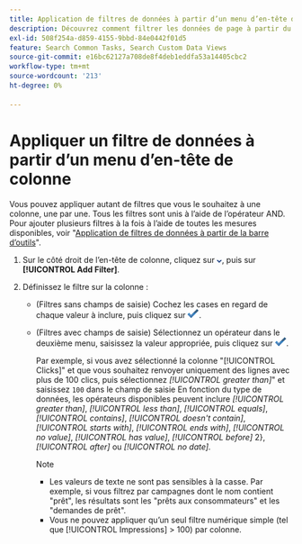 ```yaml
---
title: Application de filtres de données à partir d’un menu d’en-tête de colonne
description: Découvrez comment filtrer les données de page à partir du menu d’en-tête d’une colonne.
exl-id: 508f254a-d859-4155-9bbd-84e0442f01d5
feature: Search Common Tasks, Search Custom Data Views
source-git-commit: e16bc62127a708de8f4deb1eddfa53a14405cbc2
workflow-type: tm+mt
source-wordcount: '213'
ht-degree: 0%

---
```


# Appliquer un filtre de données à partir d’un menu d’en-tête de colonne

Vous pouvez appliquer autant de filtres que vous le souhaitez à une colonne, une par une. Tous les filtres sont unis à l’aide de l’opérateur AND. Pour ajouter plusieurs filtres à la fois à l’aide de toutes les mesures disponibles, voir &quot;[Application de filtres de données à partir de la barre d’outils](column-filter-apply-from-toolbar.md)&quot;.

1. Sur le côté droit de l’en-tête de colonne, cliquez sur ![Flèche vers le bas](/help/search-social-commerce/assets/arrow-down-dropdown.png "Flèche vers le bas"), puis sur **[!UICONTROL Add Filter]**.

1. Définissez le filtre sur la colonne :

   * (Filtres sans champs de saisie) Cochez les cases en regard de chaque valeur à inclure, puis cliquez sur ![Mettre à jour le filtre](/help/search-social-commerce/assets/select.png "Mettre à jour le filtre").

   * (Filtres avec champs de saisie) Sélectionnez un opérateur dans le deuxième menu, saisissez la valeur appropriée, puis cliquez sur ![Mettre à jour le filtre](/help/search-social-commerce/assets/select.png "Mettre à jour le filtre").

     Par exemple, si vous avez sélectionné la colonne &quot;[!UICONTROL Clicks]&quot; et que vous souhaitez renvoyer uniquement des lignes avec plus de 100 clics, puis sélectionnez *[!UICONTROL greater than]*&quot; et saisissez `100` dans le champ de saisie En fonction du type de données, les opérateurs disponibles peuvent inclure *[!UICONTROL greater than]*, *[!UICONTROL less than]*, *[!UICONTROL equals]*, *[!UICONTROL contains]*, *[!UICONTROL doesn't contain]*, *[!UICONTROL starts with]*, *[!UICONTROL ends with]*, *[!UICONTROL no value]*, *[!UICONTROL has value]*, *[!UICONTROL before]* 2}, *[!UICONTROL after]* ou *[!UICONTROL no date].*

     >[!NOTE]
     >
     >* Les valeurs de texte ne sont pas sensibles à la casse. Par exemple, si vous filtrez par campagnes dont le nom contient &quot;prêt&quot;, les résultats sont les &quot;prêts aux consommateurs&quot; et les &quot;demandes de prêt&quot;.
     >* Vous ne pouvez appliquer qu’un seul filtre numérique simple (tel que [!UICONTROL Impressions] \> 100) par colonne.
